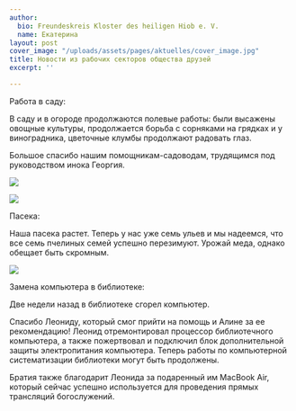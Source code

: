 ```yaml
---
author:
  bio: Freundeskreis Kloster des heiligen Hiob e. V.
  name: Екатерина
layout: post
cover_image: "/uploads/assets/pages/aktuelles/cover_image.jpg"
title: Новости из рабочих секторов общества друзей
excerpt: ''

---
```

Работа в саду:

В саду и в огороде продолжаются полевые работы: были высажены овощные культуры, продолжается борьба с сорняками на грядках и у виноградника, цветочные клумбы продолжают радовать глаз.

Большое спасибо нашим помощникам-садоводам, трудящимся под руководством инока Георгия.

![](https://res.cloudinary.com/hiobmon/image/upload/v1592465072/media/2020/WhatsApp_Image_2020-05-20_at_17.03.25_mln6jf.jpg)

![](https://res.cloudinary.com/hiobmon/image/upload/v1592465087/media/2020/WhatsApp_Image_2020-05-20_at_15.06.57_agbgca.jpg)

Пасека:

Наша пасека растет. Теперь у нас уже семь ульев и мы надеемся, что все семь пчелиных семей успешно перезимуют. Урожай меда, однако обещает быть скромным.

![](https://res.cloudinary.com/hiobmon/image/upload/v1592464824/media/2020/IMG_1582_rhxjkh.jpg)

Замена компьютера в библиотеке:

Две недели назад в библиотеке сгорел компьютер.

Спасибо Леониду, который смог прийти на помощь и Алине за ее рекомендацию! Леонид отремонтировал процессор библиотечного компьютера, а также пожертвовал и подключил блок дополнительной защиты электропитания компьютера. Теперь работы по компьютерной систематизации библиотеки могут быть продолжены.

Братия также благодарит Леонида за подаренный им MacBook Air, который сейчас успешно используется для проведения прямых трансляций богослужений.